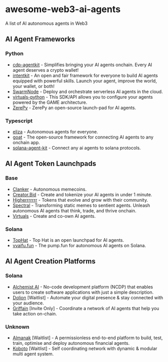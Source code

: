 # awesome-web3-ai-agents
A list of AI autonomous agents in Web3

## AI Agent Frameworks

### Python

- [cdp-agentkit](https://github.com/coinbase/cdp-agentkit) - Simplifies bringing your AI agents onchain. Every AI agent deserves a crypto wallet!
- [intentkit](https://github.com/crestalnetwork/intentkit) - An open and fair framework for everyone to build AI agents equipped with powerful skills. Launch your agent, improve the world, your wallet, or both!
- [SwarmNode](https://github.com/swarmnode-ai/swarmnode-python) - Deploy and orchestrate serverless AI agents in the cloud.
- [virtuals-python](https://github.com/Virtual-Protocol/virtuals-python) - This SDK/API allows you to configure your agents powered by the GAME architecture.
- [ZerePy](https://github.com/blorm-network/ZerePy) - ZerePy an open-source launch-pad for AI agents.

### Typescript

- [eliza](https://github.com/elizaOS/eliza) - Autonomous agents for everyone.
- [goat](https://github.com/goat-sdk/goat) - The open-source framework for connecting AI agents to any onchain app.
- [solana-agent-kit](https://github.com/sendaifun/solana-agent-kit) - Connect any ai agents to solana protocols.

## AI Agent Token Launchpads

### Base

- [Clanker](https://www.clanker.world) - Autonomous memecoins.
- [Creator.Bid](https://creator.bid) - Create and tokenize your AI agents in under 1 minute.
- [Higherrrrrrr](https://higherrrrrrr.fun) - Tokens that evolve and grow with their community.
- [Spectral](https://www.spectrallabs.xyz) - Transforming static memes to sentient agents. Unleash autonomous AI agents that think, trade, and thrive onchain.
- [Virtuals](https://www.virtuals.io) - Create and co-own AI agents.

### Solana

- [TopHat](https://tophat.one) - Top Hat is an open launchpad for AI agents.
- [vvaifu.fun](https://vvaifu.fun) - The pump.fun for autonomous AI agents on Solana.

## AI Agent Creation Platforms

### Solana

- [Alchemist AI](https://www.alchemistai.app) - No-code development platform (NCDP) that enables users to create software applications with just a simple description.
- [Dolion](https://www.dolion.ai) [Waitlist] - Automate your digital presence & stay connected with your audience.
- [Griffain](https://griffain.com) [Invite Only] - Coordinate a network of AI agents that help you take action on-chain.

### Unknown

- [Almanak](https://almanak.co) [Waitlist] - A permissionless end-to-end platform to build, test, train, optimise and deploy autonomous financial agents.
- [Koboto](https://koboto.xyz) [Waitlist] - Self coordinating network with dynamic & modular multi agent system.
